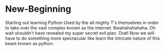 # New-Beginning
Starting out learning Python
Used by the all mighty T's themselves in order to take over the vast complex known as the internet.
Bwahahahahaha.  Oh wait shouldn't have revealed my super secret evil plan.
Drat! Now we will have to do something more spectacular like learn the intricate nature of this beast known as python.
